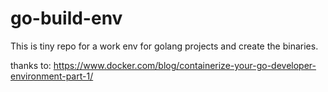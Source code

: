 # go-build-env

This is tiny repo for a work env for golang projects and create the binaries.

thanks to: https://www.docker.com/blog/containerize-your-go-developer-environment-part-1/
